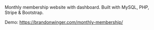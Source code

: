 Monthly membership website with dashboard. Built with MySQL, PHP, Stripe & Bootstrap.

Demo: https://brandonwinger.com/monthly-membership/
